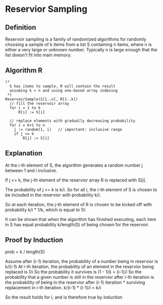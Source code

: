 # Reservior Sampling
## Definition
Reservoir sampling is a family of randomized algorithms for randomly choosing a sample of k items from a list S containing n items, where n is either a very large or unknown number. Typically n is large enough that the list doesn't fit into main memory.

## Algorithm R
```
(*
  S has items to sample, R will contain the result
  assuming k < n and using one-based array indexing
 *)
ReservoirSample(S[1..n], R[1..k])
  // fill the reservoir array
  for i = 1 to k
      R[i] := S[i]

  // replace elements with gradually decreasing probability
  for i = k+1 to n
    j := random(1, i)   // important: inclusive range
    if j <= k
        R[j] := S[i]
```

## Explanation

At the i-th element of S, the algorithm generates a random number j between 1 and i inclusive.

If j <= k, the j-th element of the reservior array R is replaced with S[i].

The probability of j <= k is k/i.
So for all i, the i-th element of S is chosen to be included in the reservior with probability k/i.

So at each iteration, the j-th element of R is chosen to be kicked off with probability
k/i * 1/k, which is equal to 1/i

It can be shown that when the algorithm has finished executing, each item in S has equal probability k/length(S) of being chosen for the reservoir.

## Proof by Induction
prob = k / length(S)

Assume after (i-1) iteration, the probability of a number being in reservior is k/(i-1)
At i-th iteration,
the probability of an element in the reservior being replaced is 1/i
So the probability it survives is (1 - 1/i) = (i-1)/i
So the probability that a given number is still in the reservior after i-th iteration is
the probability of being in the reservior after (i-1) iteration * surviving replacement in i-th iteration.
k/(i-1) * (i-1)/i = k/i

So the result holds for i, and is therefore true by induction
